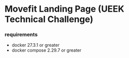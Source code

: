 # Movefit Landing Page (UEEK Technical Challenge)

### requirements

- docker 27.3.1 or greater
- docker compose 2.29.7 or greater
